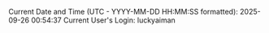 Current Date and Time (UTC - YYYY-MM-DD HH:MM:SS formatted): 2025-09-26 00:54:37
Current User's Login: luckyaiman
